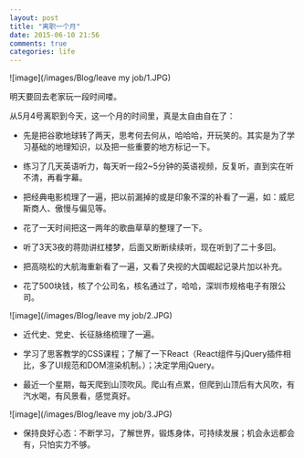 ```yaml
---
layout: post
title: "离职一个月"
date: 2015-06-10 21:56
comments: true
categories: life
---
```


![image](/images/Blog/leave my job/1.JPG)

明天要回去老家玩一段时间喽。

从5月4号离职到今天，这一个月的时间里，真是太自由自在了：

- 先是把谷歌地球转了两天，思考何去何从，哈哈哈，开玩笑的。其实是为了学习基础的地理知识，以及把一些重要的地方标记一下。

- 练习了几天英语听力，每天听一段2~5分钟的英语视频，反复听，直到实在听不清，再看字幕。

- 把经典电影梳理了一遍，把以前漏掉的或是印象不深的补看了一遍，如：威尼斯商人、傲慢与偏见等。

- 花了一天时间把这一两年的歌曲草草的整理了一下。

- 听了3天3夜的蒋勋讲红楼梦，后面又断断续续听，现在听到了二十多回。

- 把高晓松的大航海重新看了一遍，又看了央视的大国崛起记录片加以补充。

- 花了500块钱，核了个公司名，核名通过了，哈哈，深圳市规格电子有限公司。

![image](/images/Blog/leave my job/2.JPG)

- 近代史、党史、长征脉络梳理了一遍。

- 学习了思客教学的CSS课程；了解了一下React（React组件与jQuery插件相比，多了UI规范和DOM渲染机制。）；决定学用jQuery。

- 最近一个星期，每天爬到山顶吹风。爬山有点累，但爬到山顶后有大风吹，有汽水喝，有风景看，感觉真好。

![image](/images/Blog/leave my job/3.JPG)

- 保持良好心态：不断学习，了解世界，锻炼身体，可持续发展；机会永远都会有，只怕实力不够。